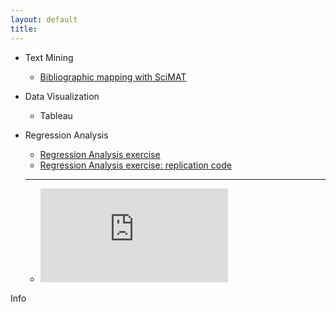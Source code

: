 ```yaml
---
layout: default
title:
---
```

+ Text Mining
  + [Bibliographic mapping with SciMAT](https://sci2s.ugr.es/scimat/)
+ Data Visualization
  + Tableau
+ Regression Analysis
  + [Regression Analysis exercise](https://federico-jf.github.io/work_samples/Final_Paper_Ferrero.pdf)
  + [Regression Analysis exercise: replication code](https://federico-jf.github.io/work_samples/Replication_code_ferrero.R)

  ___
  + <embed src="https://federico-jf.github.io/Final_Paper_Ferrero.pdf" type="application/pdf" />

<span class="label label-info">Info</span>
